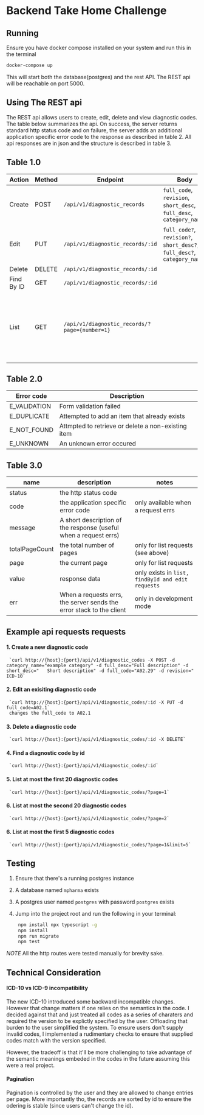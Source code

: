 
# Backend Take Home Challenge


## Running 
Ensure you have docker compose installed on your system and run  this in the terminal

``` bash 
docker-compose up
```

This will start both the database(postgres) and the rest API. The REST api will be reachable on port 5000. 


## Using The REST api 
The REST api allows users to create, edit, delete and view diagnostic codes.  The table below summarizes the api. On success, the server returns standard http status code and on failure, the server adds an additional application specific error code to the response as described in table 2. All api responses are in json and the structure is described in table 3. 


Table 1.0
------------ 

| Action     | Method | Endpoint                                    | Body                                                                     | Notes                                                                                                             |
|------------|--------|---------------------------------------------|--------------------------------------------------------------------------|-------------------------------------------------------------------------------------------------------------------|
| Create     | POST   | `/api/v1/diagnostic_records`                |  `full_code`, `revision`, `short_desc`, `full_desc`, `category_name`     |                                                                                                                   |
| Edit       | PUT    | `/api/v1/diagnostic_records/:id`            | `full_code?`, `revision?`, `short_desc?`, `full_desc?`, `category_name?` | 1. All fields can be optional but at least one field must  be submitted                                              |
| Delete     | DELETE | `/api/v1/diagnostic_records/:id`            |                                                                          |                                                                                                                   |
| Find By ID | GET    | `/api/v1/diagnostic_records/:id`            |                                                                          |                                                                                                                   |
| List       | GET    | `/api/v1/diagnostic_records/?page={number=1}` |                                                                          | The server returns extra information such as the totalPageCount, currentPage, and the number of entries per page. |


Table 2.0
-----------

| Error code|Description|
|----------|-------------|
|E_VALIDATION | Form validation failed |
|E_DUPLICATE | Attempted to add an item that already exists     |
|E_NOT_FOUND  | Attmpted to retrieve or delete a non-existing item | 
|E_UNKNOWN | An unknown error occured |


Table 3.0
---------

|name|description|notes|
|------|----|-------|
|status| the http status code||
|code|the application specific error code|only available when a request errs|
|message|A short description of the response (useful when a request errs)| 
|totalPageCount|the total number of pages| only for list requests (see above)|
|page| the current page|only for list requests|
|value|response data| only exists in `list, findById and edit requests`
|err|When a requests errs, the server sends the error stack to the client | only in development mode| 

## Example api requests requests

#### 1. Create a new diagnostic code
     `curl http://{host}:{port}/api/v1/diagnostic_codes -X POST -d category_name="example category" -d full_desc="Full description" -d short_desc="   Short description" -d full_code="A02.29" -d revision=" ICD-10`

#### 2. Edit an exisiting diagnostic code 
     `curl http://{host}:{port}/api/v1/diagnostic_codes/:id -X PUT -d full_code=A02.1`
     changes the full_code to A02.1

#### 3. Delete a diagnostic code
     `curl http://{host}:{port}/api/v1/diagnostic_codes/:id -X DELETE`

#### 4. Find a diagnostic code by id 
     `curl http://{host}:{port}/api/v1/diagnostic_codes/:id`
  
#### 5. List at most the first 20 diagnostic codes
     `curl http://{host}:{port}/api/v1/diagnostic_codes/?page=1`

#### 6. List at most the second 20 diagnostic codes
     `curl http://{host}:{port}/api/v1/diagnostic_codes/?page=2`
     
#### 6. List at most the first 5 diagnostic codes
     `curl http://{host}:{port}/api/v1/diagnostic_codes/?page=1&limit=5`

## Testing

1. Ensure that there's a running postgres instance 
2. A database named `mpharma` exists
3. A postgres user named `postgres` with password `postgres` exists
4. Jump into the project root and run the following in your terminal:
	
   ``` bash
	npm install npx typescript -g 
	npm install
	npm run migrate
	npm test 
   ```

*NOTE* All the http routes were tested manually for brevity sake. 

## Technical Consideration

#### ICD-10 vs ICD-9 incompatibility

The new ICD-10 introduced some backward incompatible changes. However that change matters if one relies on the semantics in the code. I decided against that and just treated all codes as a series of charaters and required the version to be explictly specified by the user. Offloading that burden to the user simplified the system. To ensure users don't supply invalid codes, I implemented a rudimentary checks to ensure that supplied codes match with the version specified. 

However, the tradeoff is that it'll be more challenging to take advantage of the semantic meanings embeded in the codes in the future assuming this were a real project.

#### Pagination
Pagination is controlled by the user and they are allowed to change entries per page. More importantly tho, the records are sorted by id to ensure the odering is stable (since users can't change the id). 

